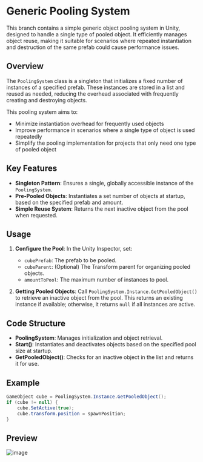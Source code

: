 # Generic Pooling System

This branch contains a simple generic object pooling system in Unity, designed to handle a single type of pooled object. It efficiently manages object reuse, making it suitable for scenarios where repeated instantiation and destruction of the same prefab could cause performance issues.

## Overview

The `PoolingSystem` class is a singleton that initializes a fixed number of instances of a specified prefab. These instances are stored in a list and reused as needed, reducing the overhead associated with frequently creating and destroying objects.

This pooling system aims to:
- Minimize instantiation overhead for frequently used objects
- Improve performance in scenarios where a single type of object is used repeatedly
- Simplify the pooling implementation for projects that only need one type of pooled object

## Key Features

- **Singleton Pattern**: Ensures a single, globally accessible instance of the `PoolingSystem`.
- **Pre-Pooled Objects**: Instantiates a set number of objects at startup, based on the specified prefab and amount.
- **Simple Reuse System**: Returns the next inactive object from the pool when requested.

## Usage

1. **Configure the Pool**: In the Unity Inspector, set:
   - `cubePrefab`: The prefab to be pooled.
   - `cubeParent`: (Optional) The Transform parent for organizing pooled objects.
   - `amountToPool`: The maximum number of instances to pool.

2. **Getting Pooled Objects**: Call `PoolingSystem.Instance.GetPooledObject()` to retrieve an inactive object from the pool. This returns an existing instance if available; otherwise, it returns `null` if all instances are active.

## Code Structure

- **PoolingSystem**: Manages initialization and object retrieval.
- **Start()**: Instantiates and deactivates objects based on the specified pool size at startup.
- **GetPooledObject()**: Checks for an inactive object in the list and returns it for use.

## Example

```csharp
GameObject cube = PoolingSystem.Instance.GetPooledObject();
if (cube != null) {
    cube.SetActive(true);
    cube.transform.position = spawnPosition;
}
```
## Preview
![image](https://github.com/user-attachments/assets/fe20712b-dfa8-4ac7-bc3d-b24a9c44bb0e)
